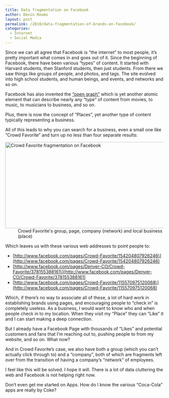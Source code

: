 ```yaml
---
title: Data fragmentation on Facebook
author: Devin Reams
layout: post
permalink: /2010/data-fragmentation-of-brands-on-facebook/
categories:
  - Internet
  - Social Media
---
```

Since we can all agree that Facebook is &#8220;the internet&#8221; to most people, it&#8217;s pretty important what comes in and goes out of it. Since the beginning of Facebook, there have been various &#8220;types&#8221; of content. It started with Harvard students, then Stanford students, then just students. From there we saw things like groups of people, and photos, and tags. The site evolved into high school students, and human beings, and events, and networks and so on.

Facebook has also invented the [&#8220;open graph&#8221;][1] which is yet another atomic element that can describe nearly any &#8220;type&#8221; of content from movies, to music, to musicians to business, and so on.

Plus, there is now the concept of &#8220;Places&#8221;, yet another type of content typically representing a business.

All of this leads to why you can search for a business, even a small one like &#8220;Crowd Favorite&#8221; and turn up no less than four separate results:  
<dl id="attachment_1500" class="wp-caption aligncenter" style="max-width:588px">
  <dt>
    <a href="http://devin.reams.me/wp/wp-content/uploads/2010/09/Screen-shot-2010-09-17-at-8.36.12-AM.png"><img src="http://devin.reams.me/wp/wp-content/uploads/2010/09/Screen-shot-2010-09-17-at-8.36.12-AM.png" alt="Crowd Favorite fragmentation on Facebook" title="Crowd Favorite fragmentation on Facebook" width="588" height="274" class="size-full wp-image-1500" /></a>
  </dt>
  
  <dd>
    Crowd Favorite's group, page, company (network) and local business (place)
  </dd>
</dl>

Which leaves us with these various web addresses to point people to:

- \[http://www.facebook.com/pages/Crowd-Favorite/154204807926246\](http://www.facebook.com/pages/Crowd-Favorite/154204807926246)  
- \[http://www.facebook.com/pages/Denver-CO/Crowd-Favorite/378155388161\](http://www.facebook.com/pages/Denver-CO/Crowd-Favorite/378155388161)  
- \[http://www.facebook.com/pages/Crowd-Favorite/115570975120068\](http://www.facebook.com/pages/Crowd-Favorite/115570975120068)

Which, if there&#8217;s no way to associate all of these, a lot of hard work in establishing brands using pages, and encouraging people to &#8220;check in&#8221; is completely useless. As a business, I would want to know who and when people check in to my location. When they visit my &#8220;Place&#8221; they can &#8220;Like&#8221; it and I can start making a deep connection.

But I already have a Facebook Page with thousands of &#8220;Likes&#8221; and potential customers and fans that I&#8217;m reaching out to, pushing people to from my website, and so on. What now?

And in Crowd Favorite&#8217;s case, we also have both a group (which you can&#8217;t actually click through to) and a &#8220;company&#8221;, both of which are fragments left over from the transition of having a company&#8217;s &#8220;network&#8221; of employees.

I feel like this will be solved. I hope it will. There is a lot of data cluttering the web and Facebook is not helping right now.

Don&#8217;t even get me started on Apps. How do I know the various &#8220;Coca-Cola&#8221; apps are really by Coke?

 [1]: http://developers.facebook.com/docs/opengraph